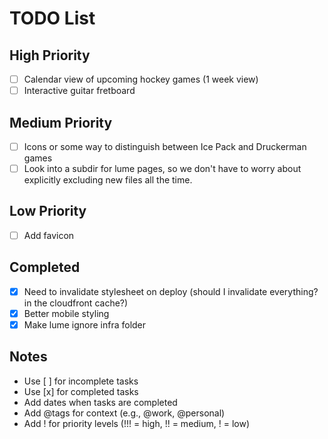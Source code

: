 # TODO List

## High Priority
- [ ] Calendar view of upcoming hockey games (1 week view)
- [ ] Interactive guitar fretboard

## Medium Priority
- [ ] Icons or some way to distinguish between Ice Pack and Druckerman games
- [ ] Look into a subdir for lume pages, so we don't have to worry about explicitly excluding new files all the time.

## Low Priority
- [ ] Add favicon

## Completed
- [x] Need to invalidate stylesheet on deploy (should I invalidate everything? in the cloudfront cache?)
- [x] Better mobile styling
- [x] Make lume ignore infra folder

## Notes
- Use [ ] for incomplete tasks
- Use [x] for completed tasks
- Add dates when tasks are completed
- Add @tags for context (e.g., @work, @personal)
- Add ! for priority levels (!!! = high, !! = medium, ! = low)
